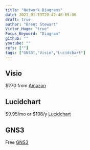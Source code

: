 ```yaml
---
title: "Network Diagrams"
date: 2021-01-13T20:42:48-05:00
draft: true
author: "Brent Stewart"
Victor_Hugo: "true"
Focus_Keyword: "Diagram"
github: ""
youtube: ""
refs: [""]
tags: ["GNS3","Visio","Lucidchart"]
---
```


## Visio
$270 from [Amazon](https://www.amazon.com/Microsoft-D86-05555-Visio-Standard-2016/dp/B012F7PC3U/ref=sr_1_3?dchild=1&keywords=visio&qid=1610591015&sr=8-3c)


## Lucidchart
$9.95/mo or $108/y [Lucidchart](https://lucidchart.com)

## GNS3
Free [GNS3](https://gns3.org)